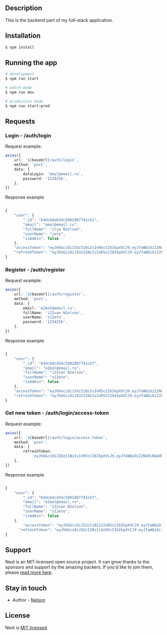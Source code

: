   <!--[![Backers on Open Collective](https://opencollective.com/nest/backers/badge.svg)](https://opencollective.com/nest#backer)
  [![Sponsors on Open Collective](https://opencollective.com/nest/sponsors/badge.svg)](https://opencollective.com/nest#sponsor)-->

## Description

This is the backend part of my full-stack application.
## Installation

```bash
$ npm install
```

## Running the app

```bash
# development
$ npm run start

# watch mode
$ npm run dev

# production mode
$ npm run start:prod
```

## Requests

### Login - /auth/login

Request example:

```typescript
axios({
	url: `${baseUrl}/auth/login`,
	method: 'post',
	data: {
		dataLogin: 'emal@email.ru',
		password: '1234256',
	},
})
```

Response example

```typescript

{
	"user": {
		"_id": "64dcbda634c5002d07741cb1",
		"email": "emal@email.ru",
		"fullName": "ilya N2elson",
		"userName": "sete",
		"isAdmin": false
	},
	"accessToken": "eyJhbGciOiJIUzI1NiIsInR5cCI6IkpXVCJ9.eyJfaWQiOiI2NGRjYmRhNjM0YzUwMDJkMDc3NDFjYjEiLCJpYXQiOjE2OTIyNzM1MjIsImV4cCI6MTY5MjI3NzEyMn0.Wm_oevdCjdDqG3PvsVcyladETpf8myq6AAmLRnxKC2g",
	"refreshToken": "eyJhbGciOiJIUzI1NiIsInR5cCI6IkpXVCJ9.eyJfaWQiOiI2NGRjYmRhNjM0YzUwMDJkMDc3NDFjYjEiLCJpYXQiOjE2OTIyNzM1MjIsImV4cCI6MTY5MzU2OTUyMn0.0e8hDY2JFJYFqqUIoLf1WcZGecOzvwdR0ANJFLxsN0Y"
}


```

### Register - /auth/register

Request example:

```typescript
axios({
	url: `${baseUrl}/auth/register`,
	method: 'post',
	data: {
		email: 'e2mal@email.ru',
		fullName: 'i22van N2elson',
		userName: 's12ete',
		password: '1234256',
	},
})
```

Response example

```typescript

{
	"user": {
		"_id": "64dcbdcd34c5002d07741cb7",
		"email": "e2mal@email.ru",
		"fullName": "i22van N2elson",
		"userName": "s12ete",
		"isAdmin": false
	},
	"accessToken": "eyJhbGciOiJIUzI1NiIsInR5cCI6IkpXVCJ9.eyJfaWQiOiI2NGRjYmRjZDM0YzUwMDJkMDc3NDFjYjciLCJpYXQiOjE2OTIxODgxMDksImV4cCI6MTY5MjE5MTcwOX0.acpBOHmI9d4kzuFNtD_zCBDA2y5AvMdmZ9HUHczjOG4",
	"refreshToken": "eyJhbGciOiJIUzI1NiIsInR5cCI6IkpXVCJ9.eyJfaWQiOiI2NGRjYmRjZDM0YzUwMDJkMDc3NDFjYjciLCJpYXQiOjE2OTIxODgxMDksImV4cCI6MTY5MzQ4NDEwOX0.k3RYWyb4O3ipAgMAe83UWFEyFCB5eMl5uUnSQqPlZRI"
}


```

### Get new token - /auth/login/access-token

Request example:

```typescript
axios({
	url: `${baseUrl}/auth/login/access-token`,
	method: 'post',
	data: {
		refreshToken:
			'eyJhbGciOiJIUzI1NiIsInR5cCI6IkpXVCJ9.eyJfaWQiOiI2NGRiNGQ4MmZkZjY3N2YyNTExNjUzZWIiLCJpYXQiOjE2OTIwOTM4MjYsImV4cCI6MTY5MzM4OTgyNn0.5DyHOG0jTUt0zdtZ7gq6BNoQg4fLEY_MHXJrGKL61yc',
	},
})
```

Response example

```typescript

{
	"user": {
		"_id": "64dcbdcd34c5002d07741cb7",
		"email": "e2mal@email.ru",
		"fullName": "i22van N2elson",
		"userName": "s12ete",
		"isAdmin": false
	},
		"accessToken": "eyJhbGciOiJIUzI1NiIsInR5cCI6IkpXVCJ9.eyJfaWQiOiI2NGRiNGQ4MmZkZjY3N2YyNTExNjUzZWIiLCJpYXQiOjE2OTIwOTQyMzEsImV4cCI6MTY5MjA5NzgzMX0.U2Je0ldGg4FC_vr_g8lHkdofiQPpMVTALurO88R29Hc",
	  "refreshToken": "eyJhbGciOiJIUzI1NiIsInR5cCI6IkpXVCJ9.eyJfaWQiOiI2NGRiNGQ4MmZkZjY3N2YyNTExNjUzZWIiLCJpYXQiOjE2OTIwOTQyMzEsImV4cCI6MTY5MzM5MDIzMX0.Dawp6EaUw11yqRT2erIApQ966P1oTEVXyFn2OIhKhgg"
}


```

## Support

Nest is an MIT-licensed open source project. It can grow thanks to the sponsors and support by the amazing backers. If you'd like to join them, please [read more here](https://docs.nestjs.com/support).

## Stay in touch

- Author - [Nelson](https://github.com/zxcivan07)

## License

Nest is [MIT licensed](LICENSE).
